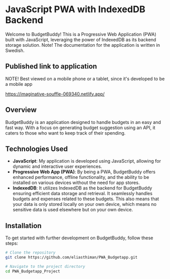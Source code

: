 # JavaScript PWA with IndexedDB Backend

Welcome to BudgetBuddy! This is a Progressive Web Application (PWA) built with JavaScript, leveraging the power of IndexedDB as its backend storage solution.
Note! The documentation for the application is written in Swedish.

## Published link to application

NOTE! Best viewed on a mobile phone or a tablet, since it's developed to be a mobile app

https://imaginative-souffle-069340.netlify.app/

## Overview

BudgetBuddy is an application designed to handle budgets in an easy and fast way. With a focus on generating budget suggestion using an API, it caters to those who want to keep track of their spending. 

## Technologies Used

- **JavaScript**: My application is developed using JavaScript, allowing for dynamic and interactive user experiences.
- **Progressive Web App (PWA)**: By being a PWA, BudgetBuddy offers enhanced performance, offline functionality, and the ability to be installed on various devices without the need for app stores.
- **IndexedDB**: It utilizes IndexedDB as the backend for BudgetBuddy ensuring efficient data storage and retrieval. It seamlessly handles budgets and expenses related to these budgets.
                 This also means that your data is only stored locally on your own device, which means no sensitive data is used elsewhere but on your own device. 

## Installation

To get started with further development on BudgetBuddy, follow these steps:

```bash
# Clone the repository
git clone https://github.com/eliasthiman/PWA_Budgetapp.git

# Navigate to the project directory
cd PWA_Budgetapp_Project
